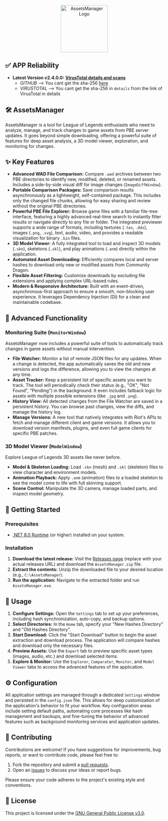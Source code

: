 <div align="center">
  <img src="https://github.com/Neinndall/AssetsManager/blob/main/AssetsManager/Resources/img/full_logo.ico" alt="AssetsManager Logo" width="150">
</div>

## ✅ APP Reliability

*   **Latest Version v2.4.0.0:** **[VirusTotal details and scans](https://www.virustotal.com/gui/file/d5c71b0696eca03dced2f86de252a4aba97945c370c79ade0b4dd269d8e4f75e/details)** 
     *   *GITHUB* --> You cant get the sha-256 [here](https://github.com/Neinndall/AssetsManager/releases)
     *   *VIRUSTOTAL* --> You cant get the sha-256 in `details` from the link of VirusTotal in details

## 🛠️ AssetsManager

AssetsManager is a tool for League of Legends enthusiasts who need to analyze, manage, and track changes to game assets from PBE server updates. It goes beyond simple downloading, offering a powerful suite of features for deep asset analysis, a 3D model viewer, exploration, and monitoring for changes.

## ✨ Key Features

*   **Advanced WAD File Comparison:** Compare `.wad` archives between two PBE directories to identify new, modified, deleted, or renamed assets. Includes a side-by-side visual diff for image changes (`ImageDiffWindow`).
*   **Portable Comparison Packages:** Save comparison results asynchronously as a lightweight, self-contained package. This includes only the changed file chunks, allowing for easy sharing and review without the original PBE directories.
*   **Powerful PBE File Explorer:** Browse game files with a familiar file-tree interface, featuring a highly advanced real-time search to instantly filter results or navigate directly to any file or folder. The integrated previewer supports a wide range of formats, including textures (`.tex`, `.dds`), images (`.png`, `.svg`), text, audio, video, and provides a readable visualization for binary `.bin` files.
*   **3D Model Viewer:** A fully integrated tool to load and inspect 3D models (`.skn`), skeletons (`.skl`), and play animations (`.anm`) directly within the application.
*   **Automated Asset Downloading:** Efficiently compares local and server hashes to download only new or modified assets from Community Dragon.
*   **Flexible Asset Filtering:** Customize downloads by excluding file extensions and applying complex URL-based rules.
*   **Modern & Responsive Architecture:** Built with an event-driven, asynchronous-first approach to ensure a smooth, non-blocking user experience. It leverages Dependency Injection (DI) for a clean and maintainable codebase.

## 🦾 Advanced Functionality

### Monitoring Suite (`MonitorWindow`)

AssetsManager now includes a powerful suite of tools to automatically track changes in game assets without manual intervention.

*   **File Watcher:** Monitor a list of remote JSON files for any updates. When a change is detected, the app automatically saves the old and new versions and logs the difference, allowing you to view the changes at any time.
*   **Asset Tracker:** Keep a persistent list of specific assets you want to track. The tool will periodically check their status (e.g., "OK", "Not Found", "Pending") in the background. It even includes fallback logic for assets with multiple possible extensions (like `.jpg` and `.png`).
*   **History View:** All detected changes from the File Watcher are saved in a persistent history. You can browse past changes, view the diffs, and manage the history log.
*   **Manage Versions:** A new tool that natively integrates with Riot's APIs to fetch and manage different client and game versions. It allows you to download version manifests, plugins, and even full game clients for specific PBE patches.

### 3D Model Viewer (`ModelWindow`)

Explore League of Legends 3D assets like never before.

*   **Model & Skeleton Loading:** Load `.skn` (mesh) and `.skl` (skeleton) files to view character and environment models.
*   **Animation Playback:** Apply `.anm` (animation) files to a loaded skeleton to see the model come to life with full skinning support.
*   **Scene Control:** Manipulate the 3D camera, manage loaded parts, and inspect model geometry.

## 🚀 Getting Started

### Prerequisites

*   [.NET 8.0 Runtime](https://dotnet.microsoft.com/en-us/download/dotnet/thank-you/runtime-desktop-8.0.8-windows-x64-installer) (or higher) installed on your system.

### Installation

1.  **Download the latest release:** Visit the [Releases page](https://github.com/Neinndall/AssetsManager/releases) (replace with your actual releases URL) and download the `AssetsManager.zip` file.
2.  **Extract the contents:** Unzip the downloaded file to your desired location (e.g., `C:\AssetsManager`).
3.  **Run the application:** Navigate to the extracted folder and run `AssetsManager.exe`.

## 📖 Usage

1.  **Configure Settings:** Open the `Settings` tab to set up your preferences, including hash synchronization, auto-copy, and backup options.
2.  **Select Directories:** In the `Home` tab, specify your "New Hashes Directory" and "Old Hashes Directory".
3.  **Start Download:** Click the "Start Download" button to begin the asset extraction and download process. The application will compare hashes and download only the necessary files.
4.  **Preview Assets:** Use the `Export` tab to preview specific asset types (images, audio, etc.) and download selected items.
5.  **Explore & Monitor:** Use the `Explorer`, `Comparator`, `Monitor`, and `Model Viewer` tabs to access the advanced features of the application.

## ⚙️ Configuration

All application settings are managed through a dedicated `Settings` window and persisted in the `config.json` file. This allows for deep customization of the application's behavior to fit your workflow. Key configuration areas include setting default paths, automating core processes like hash management and backups, and fine-tuning the behavior of advanced features such as background monitoring services and application updates.

## 🤝 Contributing

Contributions are welcome! If you have suggestions for improvements, bug reports, or want to contribute code, please feel free to:

1.  Fork the repository and submit a [pull requests](https://github.com/Neinndall/AssetsManager/pulls). 
2.  Open an [issues](https://github.com/Neinndall/AssetsManager/issues) to discuss your ideas or report bugs.

Please ensure your code adheres to the project's existing style and conventions.

## 📄 License

This project is licensed under the [GNU General Public License v3.0](LICENSE).
